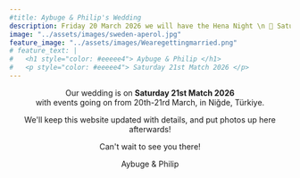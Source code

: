 ```yaml
---
#title: Aybuge & Philip's Wedding 
description: Friday 20 March 2026 we will have the Hena Night \n 💍 Saturday 21st Match 2026 🇹🇷 All the info you need about our wedding location and venue, as well as travel & accommodation options. We'll post photos up here after too!
image: "../assets/images/sweden-aperol.jpg"
feature_image: "../assets/images/Wearegettingmarried.png"
# feature_text: |
#   <h1 style="color: #eeeee4"> Aybuge & Philip </h1>
#   <p style="color: #eeeee4"> Saturday 21st Match 2026 </p>
---
```


<p style='text-align: center'>
Our wedding is on <b>Saturday 21st Match 2026</b> <br />with events going on from 20th-21rd March, in Niğde, Türkiye.
</p>

<p style='text-align: center'>
We'll keep this website updated with details, and put photos up here afterwards!
</p>

<p style='text-align: center'>
Can't wait to see you there!
</p>

<p style='text-align: center'>
Aybuge & Philip
</p>
